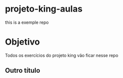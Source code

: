 # projeto-king-aulas
this is a exemple repo

# Objetivo
Todos os exercícios do projeto king vão ficar nesse repo

## Outro título
